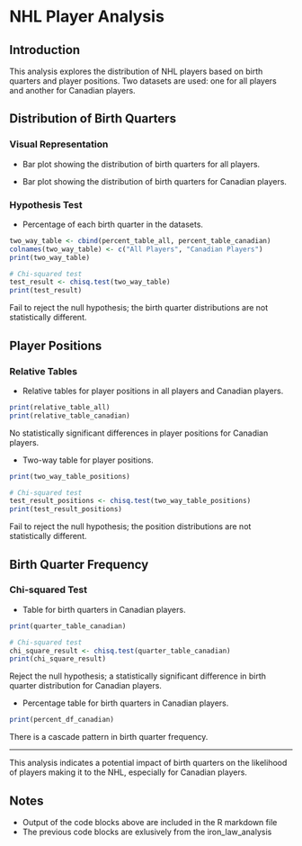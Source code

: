 # NHL Player Analysis

## Introduction
This analysis explores the distribution of NHL players based on birth quarters and player positions. Two datasets are used: one for all players and another for Canadian players.

## Distribution of Birth Quarters

### Visual Representation
- Bar plot showing the distribution of birth quarters for all players.
  
- Bar plot showing the distribution of birth quarters for Canadian players.

### Hypothesis Test
- Percentage of each birth quarter in the datasets.
```R
two_way_table <- cbind(percent_table_all, percent_table_canadian)
colnames(two_way_table) <- c("All Players", "Canadian Players")
print(two_way_table)

# Chi-squared test
test_result <- chisq.test(two_way_table)
print(test_result)
```
Fail to reject the null hypothesis; the birth quarter distributions are not statistically different.

## Player Positions

### Relative Tables
- Relative tables for player positions in all players and Canadian players.
```R
print(relative_table_all)
print(relative_table_canadian)
```
No statistically significant differences in player positions for Canadian players.

- Two-way table for player positions.
```R
print(two_way_table_positions)

# Chi-squared test
test_result_positions <- chisq.test(two_way_table_positions)
print(test_result_positions)
```
Fail to reject the null hypothesis; the position distributions are not statistically different.

## Birth Quarter Frequency

### Chi-squared Test
- Table for birth quarters in Canadian players.
```R
print(quarter_table_canadian)

# Chi-squared test
chi_square_result <- chisq.test(quarter_table_canadian)
print(chi_square_result)
```
Reject the null hypothesis; a statistically significant difference in birth quarter distribution for Canadian players.

- Percentage table for birth quarters in Canadian players.
```R
print(percent_df_canadian)
```
There is a cascade pattern in birth quarter frequency.

---

This analysis indicates a potential impact of birth quarters on the likelihood of players making it to the NHL, especially for Canadian players.

## Notes
- Output of the code blocks above are included in the R markdown file
- The previous code blocks are exlusively from the iron_law_analysis
